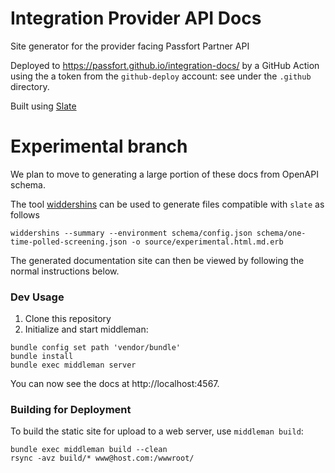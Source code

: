 # Integration Provider API Docs

Site generator for the provider facing Passfort Partner API

Deployed to https://passfort.github.io/integration-docs/ by a GitHub Action
using the a token from the `github-deploy` account: see under the `.github`
directory.

Built using [Slate](https://github.com/slatedocs/slate)

# Experimental branch

We plan to move to generating a large portion of these docs from OpenAPI schema. 

The tool [widdershins](https://github.com/Mermade/widdershins) can be used to generate files compatible with `slate` as follows

```
widdershins --summary --environment schema/config.json schema/one-time-polled-screening.json -o source/experimental.html.md.erb
```

The generated documentation site can then be viewed by following the normal instructions below.



### Dev Usage

1. Clone this repository
2. Initialize and start middleman:

```shell
bundle config set path 'vendor/bundle'
bundle install
bundle exec middleman server
```

You can now see the docs at http://localhost:4567.


### Building for Deployment

To build the static site for upload to a web server, use `middleman build`:

```shell
bundle exec middleman build --clean
rsync -avz build/* www@host.com:/wwwroot/
```
